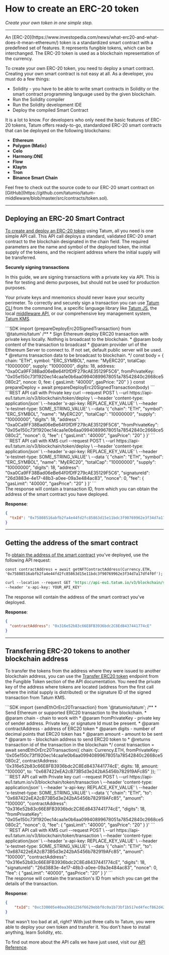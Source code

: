 # How to create an ERC-20 token

*Create your own token in one simple step.*

---

 <div class="toolbar-note">
An [ERC-20](https://www.investopedia.com/news/what-erc20-and-what-does-it-mean-ethereum/) token is a standardized smart contract with a predefined set of features. It represents fungible tokens, which can be interchanged. The ERC-20 token is used as a blockchain representation of the currency.</div>

To create your own ERC-20 token, you need to deploy a smart contract. Creating your own smart contract is not easy at all. As a developer, you must do a few things:

- Solidity - you have to be able to write smart contracts in Solidity or the smart contract programming language used by the given blockchain.
- Run the Solidity compiler
- Run the Solidity development IDE
- Deploy the compiled Smart Contract

It is a lot to know. For developers who only need the basic features of ERC-20 tokens, Tatum offers ready-to-go, standardized ERC-20 smart contracts that can be deployed on the following blockchains:

- **Ethereum**
- **Polygon (Matic)**
- **Celo**
- **Harmony.ONE**
- **Flow**
- **Klaytn**
- **Tron**
- **Binance Smart Chain**

 <div class="toolbar-note">
Feel free to check out the source code to our ERC-20 smart contract on [GitHub](https://github.com/tatumio/tatum-middleware/blob/master/src/contracts/token.sol).
</div>

---

## Deploying an ERC-20 Smart Contract

[To create and deploy an ERC-20 token](https://developer.tatum.io/rest/smart-contracts/deploy-erc-20-smart-contract) using Tatum, all you need is one simple API call. This API call deploys a standard, validated ERC-20 smart contract to the blockchain designated in the chain field. The required parameters are the name and symbol of the deployed token, the initial supply of the tokens, and the recipient address where the initial supply will be transferred.



**Securely signing transactions**
<div class="toolbar-warning">
In this guide, we are signing transactions with a private key via API. This is fine for testing and demo purposes, but should not be used for production purposes. 
</div>

Your private keys and mnemonics should never leave your security perimeter. To correctly and securely sign a transaction you can use [Tatum CLI](https://github.com/tatumio/tatum-cli) from the command line, a specific language library like [Tatum JS](https://github.com/tatumio/tatum-js), the local [middleware API](https://github.com/tatumio/tatum-middleware), or our comprehensive key management system, [Tatum KMS](https://github.com/tatumio/tatum-kms).

<div class="tabbed-code-blocks">
```SDK
import {prepareDeployErc20SignedTransaction} from '@tatumio/tatum'
/**
 * Sign Ethereum deploy ERC20 transaction with private keys locally. Nothing is broadcast to the blockchain.
 * @param body content of the transaction to broadcast
 * @param provider url of the Ethereum Server to connect to. If not set, default public server will be used.
 * @returns transaction data to be broadcast to blockchain.
*/ 
const body = {
  chain: "ETH",
  symbol: "ERC_SYMBOL",
  name: "MyERC20",
  totalCap: "10000000",
  supply: "10000000",
  digits: 18,
  address: "0xa0Ca9FF38Bad06eBe64f0fDfF279cAE35129F5C6",
  fromPrivateKey: "0x05e150c73f1920ec14caa1e0b6aa09940899678051a78542840c2668ce5080c2",
  nonce: 0,
  fee: {
  gasLimit: "40000",
  gasPrice: "20"
  }
}
const prepareDeploy = await prepareDeployErc20SignedTransaction(body)
```
```REST API call with Private key
curl --request POST \
  --url https://api-eu1.tatum.io/v3/blockchain/token/deploy \
  --header 'content-type: application/json' \
  --header 'x-api-key: REPLACE_KEY_VALUE' \
  --header 'x-testnet-type: SOME_STRING_VALUE' \
  --data '{
    "chain": "ETH",
    "symbol": "ERC_SYMBOL",
    "name": "MyERC20",
    "totalCap": "10000000",
    "supply": "10000000",
    "digits": 18,
    "address": "0xa0Ca9FF38Bad06eBe64f0fDfF279cAE35129F5C6",
    "fromPrivateKey": "0x05e150c73f1920ec14caa1e0b6aa09940899678051a78542840c2668ce5080c2",
    "nonce": 0,
    "fee": {
      "gasLimit": "40000",
      "gasPrice": "20"
      }
}'
```
```REST API call with KMS
curl --request POST \
  --url https://api-eu1.tatum.io/v3/blockchain/token/deploy \
  --header 'content-type: application/json' \
  --header 'x-api-key: REPLACE_KEY_VALUE' \
  --header 'x-testnet-type: SOME_STRING_VALUE' \
  --data '{
    "chain": "ETH",
    "symbol": "ERC_SYMBOL",
    "name": "MyERC20",
    "totalCap": "10000000",
    "supply": "10000000",
    "digits": 18,
    "address": "0xa0Ca9FF38Bad06eBe64f0fDfF279cAE35129F5C6",
    "signatureId": "26d3883e-4e17-48b3-a0ee-09a3e484ac83",
    "nonce": 0,
    "fee": {
      "gasLimit": "40000",
      "gasPrice": "20"
      }
}'
```
</div>
The response will contain a transaction ID, from which you can obtain the address of the smart contract you have deployed.

**Response**:

```json
{
  "txId": "0x75808516abfb2fa4e44fd2fc85863d15e11bdc3f90769962e3f34d7a17df4f0f"
}
```

---

## Getting the address of the smart contract


To [obtain the address of the smart contract](https://developer.tatum.io/rest/smart-contracts/get-erc-20-transactions-by-address) you've deployed, use the following API request:

```SDK
const contractAddress = await getNFTContractAddress(Currency.ETH, '0x75808516abfb2fa4e44fd2fc85863d15e11bdc3f90769962e3f34d7a17df4f0f');
```
```REST API call 
curl --location --request GET 'https://api-eu1.tatum.io/v3/blockchain/sc/address/ETH/0x75808516abfb2fa4e44fd2fc85863d15e11bdc3f90769962e3f34d7a17df4f0f' \
--header 'x-api-key: YOUR_API_KEY'
```

The response will contain the address of the smart contract you've deployed.

**Response**:
```json
{
  "contractAddress": "0x316e52b83c66E8FB3936bdc2C8Ed8437441774cE"
}
```

---

## Transferring ERC-20 tokens to another blockchain address

To transfer the tokens from the address where they were issued to another blockchain address, you can use the [Transfer ERC20 token](https://developer.tatum.io/rest/smart-contracts/transfer-erc-20-token) endpoint from the Fungible Token section of the API documentation. You need the private key of the address where tokens are located (address from the first call where the initial supply is distributed) or the signature ID of the signed transaction from Tatum KMS.

<div class="tabbed-code-blocks">
```SDK
import {sendEthOrErc20Transaction} from '@tatumio/tatum';
/**
 * Send Ethereum or supported ERC20 transaction to the blockchain.
 * @param chain - chain to work with
 * @param fromPrivateKey - private key of sender address. Private key, or signature Id must be present.
 * @param contractAddress - address of ERC20 token
 * @param digits - number of decimal points that ERC20 token has
 * @param amount - amount to be sent
 * @param to - blockchain address to send ERC20 token to
 * @returns transaction id of the transaction in the blockchain
 */
  const transaction = await sendEthOrErc20Transaction({
  chain: Currency.ETH,
  fromPrivateKey: '0x05e150c73f1920ec14caa1e0b6aa09940899678051a78542840c2668ce5080c2',
  contractAddress: '0x316e52b83c66E8FB3936bdc2C8Ed8437441774cE',
  digits: 18,
  amount: "100000",
  to: "0x687422eEA2cB73B5d3e242bA5456b782919AFc85"
});
```
```REST API call with Private key
curl --request POST \
  --url https://api-eu1.tatum.io/v3/blockchain/token/transaction \
  --header 'content-type: application/json' \
  --header 'x-api-key: REPLACE_KEY_VALUE' \
  --header 'x-testnet-type: SOME_STRING_VALUE' \
  --data '{
    "chain": "ETH",
    "to": "0x687422eEA2cB73B5d3e242bA5456b782919AFc85",
    "amount": "100000",
    "contractAddress": "0x316e52b83c66E8FB3936bdc2C8Ed8437441774cE",
    "digits": 18,
    "fromPrivateKey": "0x05e150c73f1920ec14caa1e0b6aa09940899678051a78542840c2668ce5080c2",
    "nonce": 0,
    "fee": {
      "gasLimit": "40000",
      "gasPrice": "20"
      }
}'
```
```REST API call with KMS
curl --request POST \
  --url https://api-eu1.tatum.io/v3/blockchain/token/transaction \
  --header 'content-type: application/json' \
  --header 'x-api-key: REPLACE_KEY_VALUE' \
  --header 'x-testnet-type: SOME_STRING_VALUE' \
  --data '{
    "chain": "ETH",
    "to": "0x687422eEA2cB73B5d3e242bA5456b782919AFc85",
    "amount": "100000",
    "contractAddress": "0x316e52b83c66E8FB3936bdc2C8Ed8437441774cE",
    "digits": 18,
    "signatureId": "26d3883e-4e17-48b3-a0ee-09a3e484ac83",
    "nonce": 0,
    "fee": {
      "gasLimit": "40000",
      "gasPrice": "20"
      }
}'
```
</div>
The response will contain the transaction's ID from which you can get the details of the transaction.

**Response**:
```json
{
    "txId": "0xc330005e40aa36b1256f6629ebbf8c0a1b73bf1b517ed4fecf862d422b190ec3"
}
```

That wasn't too bad at all, right? With just three calls to Tatum, you were able to deploy your own token and transfer it. You don't have to install anything, learn Solidity, etc.

To find out more about the API calls we have just used, visit our [API Reference](https://developer.tatum.io/rest/smart-contracts/fungible-token).


